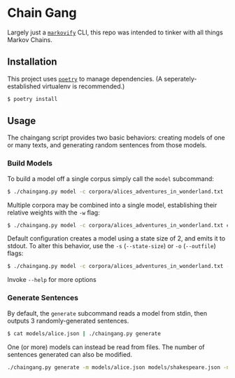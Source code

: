 # Chain Gang

Largely just a [`markovify`](https://github.com/jsvine/markovify) CLI, this repo was intended to tinker with all things Markov Chains.


## Installation

This project uses [`poetry`](https://poetry.eustace.io/) to manage dependencies. (A seperately-established virtualenv is recommended.)
```bash
$ poetry install
```


## Usage

The chaingang script provides two basic behaviors: creating models of one or many texts, and generating random sentences from those models.

### Build Models
To build a model off a single corpus simply call the `model` subcommand:
```bash
$ ./chaingang.py model -c corpora/alices_adventures_in_wonderland.txt
```

Multiple corpora may be combined into a single model, establishing their relative weights with the `-w` flag:
```bash
$ ./chaingang.py model -c corpora/alices_adventures_in_wonderland.txt corpora/king_james_bible.txt -w 5 1
```

Default configuration creates a model using a state size of 2, and emits it to stdout. To alter this behavior, use the `-s` (`--state-size`) or `-o` (`--outfile`) flags:
```bash
$ ./chaingang.py model -c corpora/alices_adventures_in_wonderland.txt -s 5 -o models/alice.json
```

Invoke `--help` for more options

### Generate Sentences
By default, the `generate` subcommand reads a model from stdin, then outputs 3 randomly-generated sentences.
```bash
$ cat models/alice.json | ./chaingang.py generate 
```

One (or more) models can instead be read from files. The number of sentences generated can also be modified.
```bash
./chaingang.py generate -m models/alice.json models/shakespeare.json -n 5
```
